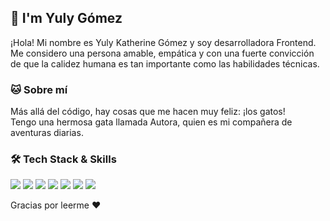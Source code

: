 
## 🌸 I'm Yuly Gómez

¡Hola! Mi nombre es Yuly Katherine Gómez y soy desarrolladora Frontend.  
Me considero una persona amable, empática y con una fuerte convicción de que la calidez humana es tan importante como las habilidades técnicas.


### 🐱 Sobre mí

Más allá del código, hay cosas que me hacen muy feliz: ¡los gatos!   
Tengo una hermosa gata llamada Autora, quien es mi compañera de aventuras diarias.


### 🛠️ Tech Stack & Skills

<p align="left">
  <img src="https://img.shields.io/badge/Vue.js-4FC08D?style=flat&logo=vue.js&logoColor=white&logoWidth=20" />
  <img src="https://img.shields.io/badge/JavaScript-F7DF1E?style=flat&logo=javascript&logoColor=black&logoWidth=20" />
  <img src="https://img.shields.io/badge/React-61DAFB?style=flat&logo=react&logoColor=white&logoWidth=20" />
  <img src="https://img.shields.io/badge/Sass-CC6699?style=flat&logo=sass&logoColor=white&logoWidth=20" />
  <img src="https://img.shields.io/badge/PrimeVue-42b883?style=flat&logo=prime&logoColor=white&logoWidth=20" />
  <img src="https://img.shields.io/badge/Element_Plus-409EFF?style=flat&logo=element&logoColor=white&logoWidth=20" />
  <img src="https://img.shields.io/badge/BootstrapVue-7952B3?style=flat&logo=bootstrap&logoColor=white&logoWidth=20" />
</p>

Gracias por leerme ♥️ 

